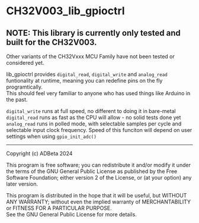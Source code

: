 # CH32V003_lib_gpioctrl

## **NOTE:** This library is currently only tested and built for the CH32V003.  
Other variants of the CH32Vxxx MCU Family have not been tested or considered
yet.  

lib_gpioctrl provides `digital_read`, `digital_write` and `analog_read` 
funtionality at runtime, meaning you can redefine pins on the fly 
programtically.  
This should feel very familiar to anyone who has used things like Arduino in the
past.  

`digital_write` runs at full speed, no different to doing it in bare-metal  
`digital_read` runs as fast as the CPU will allow - no solid tests done yet  
`analog_read` runs in polled mode, with selectable samples per cycle and 
selectable input clock frequency. Speed of this funciton will depend on user
settings when using `gpio_init_adc()`

----
Copyright (c) ADBeta 2024

This program is free software; you can redistribute it and/or modify it under
the terms of the GNU General Public License as published by the Free Software
Foundation; either version 2 of the License, 
or (at your option) any later version.

This program is distributed in the hope that it will be useful, but 
WITHOUT ANY WARRANTY; without even the implied warranty of MERCHANTABILITY or
FITNESS FOR A PARTICULAR PURPOSE.  
See the GNU General Public License for more details.
